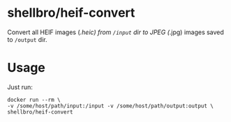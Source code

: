 # shellbro/heif-convert

Convert all HEIF images (*.heic) from `/input` dir to JPEG (*.jpg) images saved
to `/output` dir.

# Usage

Just run:

```
docker run --rm \
-v /some/host/path/input:/input -v /some/host/path/output:output \
shellbro/heif-convert
```
